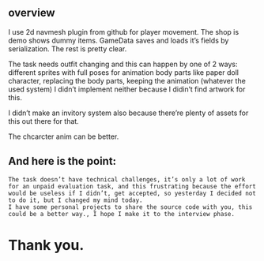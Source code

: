 ## overview
I use 2d navmesh plugin from github for player movement.
The shop is demo shows dummy items.
GameData saves and loads it’s fields by serialization.
The rest is pretty clear.

The task needs outfit changing and this can happen by one of 2 ways:
different sprites with full poses for animation
body parts like paper doll character, replacing the body parts, keeping the animation (whatever the used system)
I didn’t implement neither because I didin’t find artwork for this.

I didn’t make an invitory system also because there’re plenty of assets for this out there for that.

The chcarcter anim can be better.

## And here is the point:
    The task doesn’t have technical challenges, it’s only a lot of work for an unpaid evaluation task, and this frustrating because the effort would be useless if I didn’t, get accepted, so yesterday I decided not to do it, but I changed my mind today.
    I have some personal projects to share the source code with you, this could be a better way., I hope I make it to the interview phase.

# Thank you.


